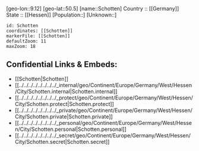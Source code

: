 ﻿---
location: [50.5,9.12] 
mapzoom: [7,12] 
mapmarker: city 
type: City
tags:
- geo/City


SpocWebEntityId: 34069
isDeleted: false
confidential: public

---
[geo-lon::9.12] 
[geo-lat::50.5] 
[name::Schotten] 
Country :: [[Germany]]  
State :: [[Hessen]] 
[Population::] 
[Unknown::] 


```leaflet
id: Schotten
coordinates: [[Schotten]] 
markerFile: [[Schotten]] 
defaultZoom: 11 
maxZoom: 18
```


## Confidential Links & Embeds: 
- [[Schotten|Schotten]]  
- [[../../../../../../../../_internal/geo/Continent/Europe/Germany/West/Hessen/City/Schotten.internal|Schotten.internal]] 
- [[../../../../../../../../_protect/geo/Continent/Europe/Germany/West/Hessen/City/Schotten.protect|Schotten.protect]] 
- [[../../../../../../../../_private/geo/Continent/Europe/Germany/West/Hessen/City/Schotten.private|Schotten.private]] 
- [[../../../../../../../../_personal/geo/Continent/Europe/Germany/West/Hessen/City/Schotten.personal|Schotten.personal]] 
- [[../../../../../../../../_secret/geo/Continent/Europe/Germany/West/Hessen/City/Schotten.secret|Schotten.secret]] 
